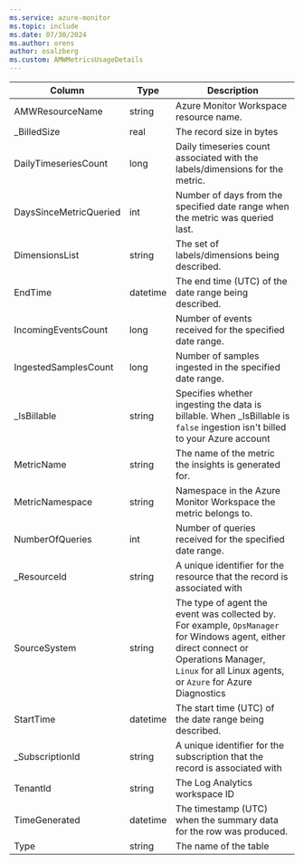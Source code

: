 ```yaml
---
ms.service: azure-monitor
ms.topic: include
ms.date: 07/30/2024
ms.author: orens
author: osalzberg
ms.custom: AMWMetricsUsageDetails
---
```



| Column | Type | Description |
|---|---|---|
| AMWResourceName | string | Azure Monitor Workspace resource name. |
| _BilledSize | real | The record size in bytes |
| DailyTimeseriesCount | long | Daily timeseries count associated with the labels/dimensions for the metric. |
| DaysSinceMetricQueried | int | Number of days from the specified date range when the metric was queried last. |
| DimensionsList | string | The set of labels/dimensions being described. |
| EndTime | datetime | The end time (UTC) of the date range being described. |
| IncomingEventsCount | long | Number of events received for the specified date range. |
| IngestedSamplesCount | long | Number of samples ingested in the specified date range. |
| _IsBillable | string | Specifies whether ingesting the data is billable. When _IsBillable is `false` ingestion isn't billed to your Azure account |
| MetricName | string | The name of the metric the insights is generated for. |
| MetricNamespace | string | Namespace in the Azure Monitor Workspace the metric belongs to. |
| NumberOfQueries | int | Number of queries received for the specified date range. |
| _ResourceId | string | A unique identifier for the resource that the record is associated with |
| SourceSystem | string | The type of agent the event was collected by. For example, `OpsManager` for Windows agent, either direct connect or Operations Manager, `Linux` for all Linux agents, or `Azure` for Azure Diagnostics |
| StartTime | datetime | The start time (UTC) of the date range being described. |
| _SubscriptionId | string | A unique identifier for the subscription that the record is associated with |
| TenantId | string | The Log Analytics workspace ID |
| TimeGenerated | datetime | The timestamp (UTC) when the summary data for the row was produced. |
| Type | string | The name of the table |
